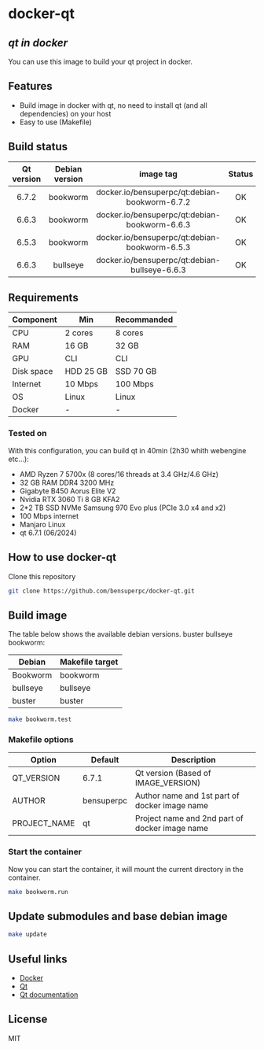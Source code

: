 # docker-qt

## _qt in docker_

You can use this image to build your qt project in docker.

## Features

- Build image in docker with qt, no need to install qt (and all dependencies) on your host
- Easy to use (Makefile)

## Build status

| Qt version | Debian version | image tag | Status |
| :------: | :------: | :------: | :------: |
| 6.7.2 | bookworm | docker.io/bensuperpc/qt:debian-bookworm-6.7.2 | OK |
| 6.6.3 | bookworm | docker.io/bensuperpc/qt:debian-bookworm-6.6.3 | OK |
| 6.5.3 | bookworm | docker.io/bensuperpc/qt:debian-bookworm-6.5.3 | OK |
| 6.6.3 | bullseye | docker.io/bensuperpc/qt:debian-bullseye-6.6.3 | OK |

## Requirements

| Component | Min | Recommanded |
| ------ | ------ | ------ |
| CPU | 2 cores | 8 cores |
| RAM | 16 GB | 32 GB |
| GPU | CLI | CLI |
| Disk space | HDD 25 GB | SSD 70 GB |
| Internet | 10 Mbps | 100 Mbps |
| OS | Linux | Linux |
| Docker | - | - |

### Tested on

With this configuration, you can build qt in 40min (2h30 whith webengine etc...):

- AMD Ryzen 7 5700x (8 cores/16 threads at 3.4 GHz/4.6 GHz)
- 32 GB RAM DDR4 3200 MHz
- Gigabyte B450 Aorus Elite V2
- Nvidia RTX 3060 Ti 8 GB KFA2
- 2*2 TB SSD NVMe Samsung 970 Evo plus (PCIe 3.0 x4 and x2)
- 100 Mbps internet
- Manjaro Linux
- qt 6.7.1 (06/2024)

## How to use docker-qt

Clone this repository

```bash
git clone https://github.com/bensuperpc/docker-qt.git
```

## Build image

The table below shows the available debian versions.
buster bullseye bookworm:

| Debian | Makefile target |
| ------ | ------ |
| Bookworm | bookworm |
| bullseye | bullseye |
| buster | buster |

```bash
make bookworm.test
```

### Makefile options

| Option | Default | Description |
| ------ | ------ | ------ |
| QT_VERSION | 6.7.1 | Qt version (Based of IMAGE_VERSION) |
| AUTHOR | bensuperpc | Author name and 1st part of docker image name |
| PROJECT_NAME | qt | Project name and 2nd part of docker image name |


### Start the container

Now you can start the container, it will mount the current directory in the container.

```bash
make bookworm.run
```

## Update submodules and base debian image

```bash
make update
```

## Useful links

- [Docker](https://www.docker.com/)
- [Qt](https://www.qt.io/)
- [Qt documentation](https://doc.qt.io/)

## License

MIT
